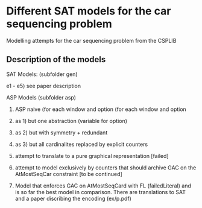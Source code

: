 Different SAT models for the car sequencing problem
====

Modelling attempts for the car sequencing problem from the CSPLIB

Description of the models
-------------------------

SAT Models: (subfolder gen)

e1 - e5) see paper description

ASP Models (subfolder asp)

1) ASP naive (for each window and option (for each window and option

2) as 1) but one abstraction (variable for option)

3) as 2) but with symmetry + redundant

7) as 3) but all cardinalites replaced by explicit counters

8) attempt to translate to a pure graphical representation [failed]

9) attempt to model exclusively by counters that should archive GAC on
the AtMostSeqCar constraint [to be continued]

10) Model that enforces GAC on AtMostSeqCard with FL (failedLiteral) and
is so far the best model in comparison. There are translations to SAT
and a paper discribing the encoding (ex/p.pdf)
